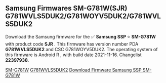 <h2>Samsung Firmwares SM-G781W(SJR) G781WVLS5DUK2/G781WOYV5DUK2/G781WVLS5DUK2</h2>
Download the Samsung firmware for the ✅ <strong>Samsung SSP </strong> ⭐ <strong>SM-G781W</strong> with product code <strong>SJR</strong> . This firmware has version number PDA <strong>G781WVLS5DUK2</strong> and CSC G781WOYV5DUK2. The operating system of this firmware is Android R , with build date 2021-11-16. Changelist <strong>22397938</strong>.


[SM-G781W](https://samfirm.shop/samsung/model/SM-G781W)
[G781WVLS5DUK2](https://samfirm.shop/samsung/pda/G781WVLS5DUK2)
[Download Firmware Samsung SSP SM-G781W](https://samfirm.shop/samsung/firmware/475872)

